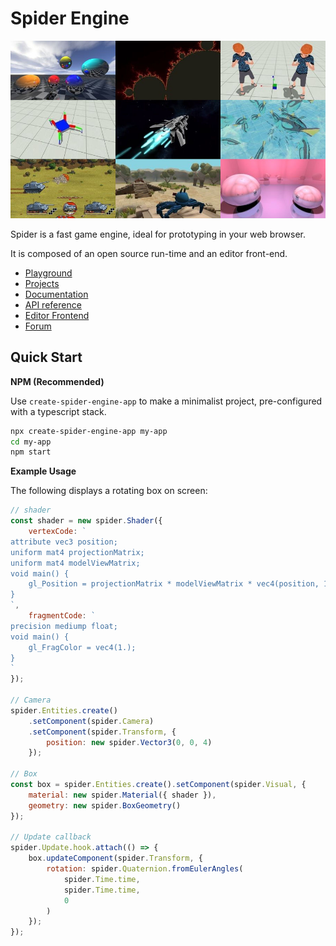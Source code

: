 Spider Engine
=============

![Thumbnails](https://raw.githubusercontent.com/aminere/spider-engine/master/docs/source/images/runtime.jpg)

Spider is a fast game engine, ideal for prototyping in your web browser.

It is composed of an open source run-time and an editor front-end.

* [Playground](https://playground.spiderengine.io)
* [Projects](https://spiderengine.io/projects)
* [Documentation](https://docs.spiderengine.io/) 
* [API reference](https://docs.spiderengine.io/api)
* [Editor Frontend](https://spiderengine.io/editor)
* [Forum](https://forum.spiderengine.io)

Quick Start
-----------

**NPM (Recommended)**

Use `create-spider-engine-app` to make a minimalist project, pre-configured with a typescript stack.

```bash
npx create-spider-engine-app my-app
cd my-app
npm start
```

**Example Usage**

The following displays a rotating box on screen:

```javascript
// shader
const shader = new spider.Shader({
    vertexCode: `                
attribute vec3 position;
uniform mat4 projectionMatrix;
uniform mat4 modelViewMatrix;
void main() {
    gl_Position = projectionMatrix * modelViewMatrix * vec4(position, 1.0);
}
`,
    fragmentCode: `
precision mediump float;
void main() {    
    gl_FragColor = vec4(1.);
}
`
});

// Camera
spider.Entities.create()
    .setComponent(spider.Camera)
    .setComponent(spider.Transform, {
        position: new spider.Vector3(0, 0, 4)
    });

// Box
const box = spider.Entities.create().setComponent(spider.Visual, {
    material: new spider.Material({ shader }),
    geometry: new spider.BoxGeometry()
});

// Update callback
spider.Update.hook.attach(() => {
    box.updateComponent(spider.Transform, {
        rotation: spider.Quaternion.fromEulerAngles(
            spider.Time.time,
            spider.Time.time,
            0
        )
    });
});
```
